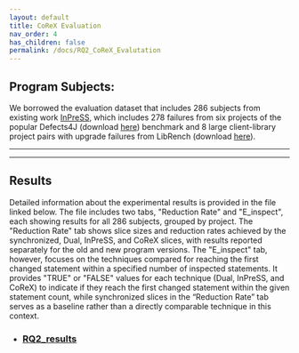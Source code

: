 ```yaml
---
layout: default
title: CoReX Evaluation
nav_order: 4
has_children: false
permalink: /docs/RQ2_CoReX_Evalutation
---
```


## Program Subjects: 
We borrowed the evaluation dataset that includes 286 subjects from existing work [InPreSS](https://ieeexplore.ieee.org/abstract/document/10172711),
which includes 278 failures from six projects of the popular Defects4J (download [here](https://zenodo.org/record/7683853#.Y_3L1y-975g)) benchmark and 8 large client-library project pairs with upgrade failures from LibRench (download [here](https://zenodo.org/record/7683853/files/InPreSSBench.zip?download=1)).

---
---
## Results
Detailed information about the experimental results is provided in the file linked below. The file includes two tabs,  "Reduction Rate" and "E_inspect", each showing results for all 286 subjects, grouped by project.
The "Reduction Rate" tab shows slice sizes and reduction rates achieved by the synchronized, Dual, InPreSS, and CoReX slices, with results reported separately for the old and new program versions.
The "E_inspect" tab, however, focuses on the techniques compared for reaching the first changed statement within a specified number of inspected statements. It provides "TRUE" or "FALSE" values for each technique (Dual, InPreSS, and CoReX) to indicate if they reach the first changed statement within the given statement count, while synchronized slices in the “Reduction Rate” tab serves as a baseline rather than a directly comparable technique in this context. 

* ### [RQ2_results](../../assets/results/RQ2-Results.xlsx)


